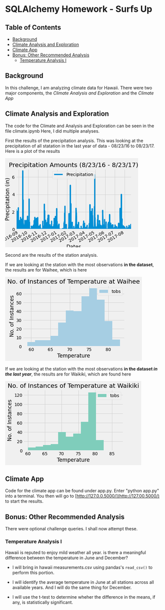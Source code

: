 # SQLAlchemy Homework - Surfs Up <!-- omit in toc -->

## Table of Contents <!-- omit in toc -->

- [Background](#background)
- [Climate Analysis and Exploration](#climate-analysis-and-exploration)
- [Climate App](#climate-app)
- [Bonus: Other Recommended Analysis](#bonus-other-recommended-analysis)
  - [Temperature Analysis I](#temperature-analysis-i)

## Background

In this challenge, I am analyzing climate data for Hawaii.
There were two major components, the _Climate Analysis and Exploration_ and the _Climate App_

## Climate Analysis and Exploration

The code for the Climate and Analysis and Exploration can be seen in the file climate.ipynb
Here, I did multiple analyses.

First the results of the precipitation analysis.  This was looking at the precipitation of all statation in the last year of data - 08/23/16 to 08/23/17. Here is a plot of the results

![results](results/precipitation.png)

Second are the results of the station analysis.

If we are looking at the station with the most observations **in the dataset**, the results are for Waihee, which is here

![waihee](results/waihee-histogram.png)

If we are looking at the station with the most observations **in the dataset _in the last year_**, the results are for Waikiki, which are found here

![waikiki](results/wakiki-histogram.png)

## Climate App

Code for the climate app can be found under app.py.  Enter "python app.py" into a terminal.  You then will go to [http://127.0.0.5000/](http://127.00.5000/) to start the results.

## Bonus: Other Recommended Analysis

There were optional challenge queries.  I shall now attempt these.

### Temperature Analysis I

Hawaii is reputed to enjoy mild weather all year.  is there a meaningful difference between the temperature in June and December?

 - I will bring in hawaii measurements.csv using pandas's `read_csv()` to perform this portion.

 - I will identify the average temperature in June at all stations across all available years.  And I will do the same thing for December.

 - I will use the t-test to determine wheher the difference in the means, if any, is statistically significant.
